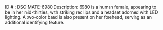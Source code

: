 ID # : DSC-MATE-6980
Description: 6980 is a human female, appearing to be in her mid-thirties, with striking red lips and a headset adorned with LED lighting. A two-color band is also present on her forehead, serving as an additional identifying feature.